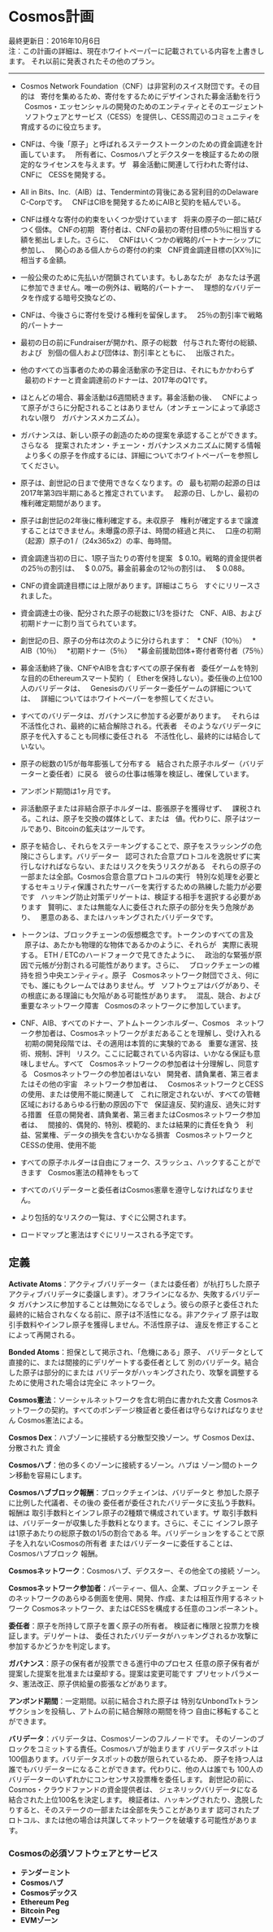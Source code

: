 # Cosmos計画

最終更新日：2016年10月6日<br/>
注：この計画の詳細は、現在ホワイトペーパーに記載されている内容を上書きします。
それ以前に発表されたその他のプラン。

<hr />

* Cosmos Network Foundation（CNF）は非営利のスイス財団です。その目的は
  寄付を集めるため、寄付をするためにデザインされた募金活動を行う
  Cosmos・エッセンシャルの開発のためのエンティティとそのエージェント
  ソフトウェアとサービス（CESS）を提供し、CESS周辺のコミュニティを育成するのに役立ちます。

* CNFは、今後「原子」と呼ばれるステークストークンのための資金調達を計画しています。
  所有者に、Cosmosハブとデクスターを検証するための限定的なライセンスを与えます。ザ
  募金活動に関連して行われた寄付は、CNFに
  CESSを開発する。

* All in Bits、Inc.（AIB）は、Tendermintの背後にある営利目的のDelaware C-Corpです。
  CNFはCIBを開発するためにAIBと契約を結んでいる。

* CNFは様々な寄付の約束をいくつか受けています
  将来の原子の一部に結びつく個体。 CNFの初期
  寄付者は、CNFの最初の寄付目標の5％に相当する額を拠出しました。さらに、
  CNFはいくつかの戦略的パートナーシップに参加し、
  関心のある個人からの寄付の約束
  CNF資金調達目標の[XX％]に相当する金額。

* 一般公衆のために先払いが閉鎖されています。もしあなたが
  あなたは予選に参加できません。唯一の例外は、戦略的パートナー、
  理想的なバリデータを作成する暗号交換などの、

* CNFは、今後さらに寄付を受ける権利を留保します。
  25％の割引率で戦略的パートナー

* 最初の日の前にFundraiserが開かれ、原子の総数
  付与された寄付の総額、および
  別個の個人および団体は、割引率とともに、
  出版された。

* 他のすべての当事者のための募金活動家の予定日は、それにもかかわらず
  最初のドナーと資金調達前のドナーは、2017年のQ1です。

* ほとんどの場合、募金活動は6週間続きます。募金活動の後、
  CNFによって原子がさらに分配されることはありません（オンチェーンによって承認されない限り
  ガバナンスメカニズム）。

* ガバナンスは、新しい原子の創造のための提案を承認することができます。さらなる
  提案されたオン・チェーン・ガバナンスメカニズムに関する情報
  より多くの原子を作成するには、詳細についてホワイトペーパーを参照してください。

* 原子は、創世記の日まで使用できなくなります。の
  最も初期の起源の日は2017年第3四半期にあると推定されています。
  起源の日、しかし、最初の権利確定期間があります。

* 原子は創世記の2年後に権利確定する。未収原子
  権利が確定するまで譲渡することはできません。未曝露の原子は、時間の経過と共に、
  口座の初期（起源）原子の1 /（24x365x2）の率、毎時間。

* 資金調達当初の日に、1原子当たりの寄付を提案
  $ 0.10。戦略的資金提供者の25％の割引は、
  $ 0.075。募金前募金の12％の割引は、
  $ 0.088。

* CNFの資金調達目標には上限があります。詳細はこちら
  すぐにリリースされました。

* 資金調達士の後、配分された原子の総数に1/3を掛けた
  CNF、AIB、および初期ドナーに割り当てられています。

* 創世記の日、原子の分布は次のように分けられます：
  * CNF（10％）
  * AIB（10％）
  *初期ドナー（5％）
  *募金前援助団体+寄付者寄付者（75％）

* 募金活動終了後、CNFやAIBを含むすべての原子保有者
  委任ゲームを特別な目的のEthereumスマート契約（
  Etherを保持しない）。委任後の上位100人のバリデータは、
  Genesisのバリデーター委任ゲームの詳細については、
  詳細についてはホワイトペーパーを参照してください。

* すべてのバリデータは、ガバナンスに参加する必要があります。
  それらは不活性化され、最終的に結合解除される。代表者
  そのようなバリデータに原子を代入することも同様に委任される
  不活性化し、最終的には結合していない。

* 原子の総数の1/5が毎年膨張して分布する
  結合された原子ホルダー（バリデーターと委任者）に戻る
  彼らの仕事は帳簿を検証し、確保しています。

* アンボンド期間は1ヶ月です。

* 非活動原子または非結合原子ホルダーは、膨張原子を獲得せず、
  課税される。これは、原子を交換の媒体として、または
  値。代わりに、原子はツールであり、Bitcoinの鉱夫はツールです。

* 原子を結合し、それらをステーキングすることで、原子をスラッシングの危険にさらします。バリデーター
  認可された合意プロトコルを逸脱せずに実行しなければならない、またはリスクを失うリスクがある
  それらの原子の一部または全部。Cosmos合意合意プロトコルの実行
  特別な処理を必要とするセキュリティ保護されたサーバーを実行するための熟練した能力が必要です
  ハッキング防止対策デリゲートは、検証する相手を選択する必要があります
  賢明に、または無能な人に委任された原子の部分を失う危険があり、
  悪意のある、またはハッキングされたバリデータです。

* トークンは、ブロックチェーンの仮想概念です。トークンのすべての言及
  原子は、あたかも物理的な物体であるかのように、それらが
  実際に表現する。 ETH / ETCのハードフォークで見てきたように、
  政治的な緊張が原因で元帳が分割される可能性があります。さらに、
  ブロックチェーンの維持を担う中央エンティティ。原子
  Cosmosネットワーク財団でさえ、何にでも、誰にもクレームではありません。ザ
  ソフトウェアはバグがあり、その根底にある理論にも欠陥がある可能性があります。
  混乱、競合、および重要なネットワーク障害
  Cosmosのネットワークに参加しています。

* CNF、AIB、すべてのドナー、アトムトークンホルダー、Cosmos
  ネットワーク参加者は、Cosmosネットワークがまだあることを理解し、受け入れる
  初期の開発段階では、その適用は本質的に実験的である
  重要な運営、技術、規制、評判
  リスク。ここに記載されている内容は、いかなる保証も意味しません。すべて
  Cosmosネットワークの参加者は十分理解し、同意する
  Cosmosネットワークの参加者はいない
  開発者、請負業者、第三者またはその他の宇宙
  ネットワーク参加者は、
  CosmosネットワークとCESSの使用、または使用不能に関連して
  これに限定されないが、すべての管轄区域におけるあらゆる行動の原因の下で
  保証違反、契約違反、過失に対する措置
  任意の開発者、請負業者、第三者またはCosmosネットワーク参加者は、
  間接的、偶発的、特別、模範的、または結果的に責任を負う
  利益、営業権、データの損失を含むいかなる損害
  CosmosネットワークとCESSの使用、使用不能

* すべての原子ホルダーは自由にフォーク、スラッシュ、ハックすることができます
  Cosmos憲法の精神をもって

* すべてのバリデーターと委任者はCosmos憲章を遵守しなければなりません。

* より包括的なリスクの一覧は、すぐに公開されます。

* ロードマップと憲法はすぐにリリースされる予定です。

## 定義

**Activate Atoms**：アクティブバリデーター（または委任者）が杭打ちした原子
アクティブバリデータに委譲します）。オフラインになるか、失敗するバリデータ
ガバナンスに参加することは無効になるでしょう。彼らの原子と委任された
最終的に結合されなくなる前に、原子は不活性になる。非アクティブ
原子は取引手数料やインフレ原子を獲得しません。不活性原子は、
違反を修正することによって再開される。

**Bonded Atoms**：担保として掲示され、「危機にある」原子、
バリデータとして直接的に、または間接的にデリゲートする委任者として
別のバリデータ。結合した原子は部分的にまたは
バリデータがハッキングされたり、攻撃を調整するために使用された場合は完全に
ネットワーク。

**Cosmos憲法**：ソーシャルネットワークを含む明白に書かれた文書
Cosmosネットワークの契約。すべてのボンデージ検証者と委任者は守らなければなりません
Cosmos憲法による。

**Cosmos Dex**：ハブゾーンに接続する分散型交換ゾーン。ザ
Cosmos Dexは、分散された
資金

**Cosmosハブ**：他の多くのゾーンに接続するゾーン。ハブは
ゾーン間のトークン移動を容易にします。

**Cosmosハブブロック報酬**：ブロックチェインは、バリデータと
参加した原子に比例した代議者、その後の
委任者が委任されたバリデータに支払う手数料。報酬は
取引手数料とインフレ原子の2種類で構成されています。ザ
取引手数料は、バリデーターが収集した手数料となります。さらに、そこに
インフレ原子は1原子あたりの総原子数の1/5の割合である
年。バリデーションをすることで原子を入れないCosmosの所有者
またはバリデーターに委任することは、Cosmosハブブロック
報酬。

**Cosmosネットワーク**：Cosmosハブ、デクスター、その他全ての接続
ゾーン。

**Cosmosネットワーク参加者**：パーティー、個人、企業、ブロックチェーン
そのネットワークのあらゆる側面を使用、開発、作成、または相互作用するネットワーク
Cosmosネットワーク、またはCESSを構成する任意のコンポーネント。

**委任者**：原子を所持して原子を置く原子の所有者。
検証者に権限と投票力を検証します。デリゲートは、
委任されたバリデータがハッキングされるか攻撃に参加するかどうかを判定します。

**ガバナンス**：原子の保有者が投票できる進行中のプロセス
任意の原子保有者が提案した提案を批准または棄却する。提案は変更可能です
プリセットパラメータ、憲法改正、原子供給量の膨張などがあります。

**アンボンド期間**：一定期間。以前に結合された原子は
特別なUnbondTxトランザクションを投稿し、アトムの前に結合解除の期間を待つ
自由に移転することができます。

**バリデータ**：バリデータは、Cosmosゾーンのフルノードです。
そのゾーンのブロックをコミットする責任。Cosmosハブが始まります
バリデータスポットは100個あります。バリデータスポットの数が限られているため、
原子を持つ人は誰でもバリデーターになることができます。代わりに、他の人は誰でも
100人のバリデーターのいずれかにコンセンサス投票権を委任します。
創世記の前に、Cosmos・クラウドファンドの資金提供者は、
ジェネリックバリデータになる結合された上位100名を決定します。
検証者は、ハッキングされたり、逸脱したりすると、そのステークの一部または全部を失うことがあります
認可されたプロトコル、または他の場合は共謀してネットワークを破壊する可能性があります。

### Cosmosの必須ソフトウェアとサービス

* **テンダーミント**
* **Cosmosハブ**
* **Cosmosデックス**
* **Ethereum Peg**
* **Bitcoin Peg**
* **EVMゾーン**
